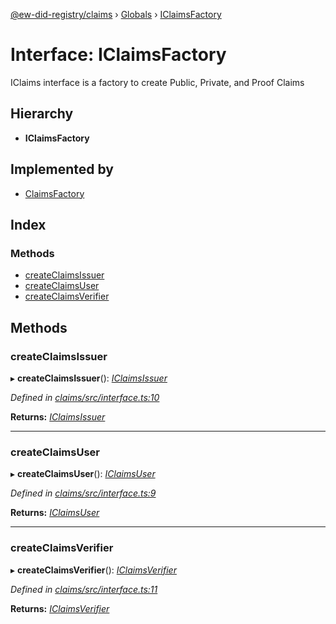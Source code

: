 [@ew-did-registry/claims](../README.md) › [Globals](../globals.md) › [IClaimsFactory](iclaimsfactory.md)

# Interface: IClaimsFactory

IClaims interface is a factory to create Public, Private, and Proof Claims

## Hierarchy

* **IClaimsFactory**

## Implemented by

* [ClaimsFactory](../classes/claimsfactory.md)

## Index

### Methods

* [createClaimsIssuer](iclaimsfactory.md#createclaimsissuer)
* [createClaimsUser](iclaimsfactory.md#createclaimsuser)
* [createClaimsVerifier](iclaimsfactory.md#createclaimsverifier)

## Methods

###  createClaimsIssuer

▸ **createClaimsIssuer**(): *[IClaimsIssuer](iclaimsissuer.md)*

*Defined in [claims/src/interface.ts:10](https://github.com/energywebfoundation/ew-did-registry/blob/f9a1db1/packages/claims/src/interface.ts#L10)*

**Returns:** *[IClaimsIssuer](iclaimsissuer.md)*

___

###  createClaimsUser

▸ **createClaimsUser**(): *[IClaimsUser](iclaimsuser.md)*

*Defined in [claims/src/interface.ts:9](https://github.com/energywebfoundation/ew-did-registry/blob/f9a1db1/packages/claims/src/interface.ts#L9)*

**Returns:** *[IClaimsUser](iclaimsuser.md)*

___

###  createClaimsVerifier

▸ **createClaimsVerifier**(): *[IClaimsVerifier](iclaimsverifier.md)*

*Defined in [claims/src/interface.ts:11](https://github.com/energywebfoundation/ew-did-registry/blob/f9a1db1/packages/claims/src/interface.ts#L11)*

**Returns:** *[IClaimsVerifier](iclaimsverifier.md)*
